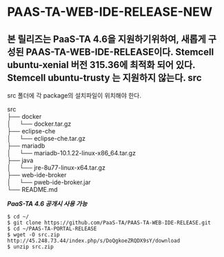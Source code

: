 # PAAS-TA-WEB-IDE-RELEASE-NEW

본 릴리즈는 PaaS-TA 4.6을 지원하기위하여, 새롭게 구성된 PAAS-TA-WEB-IDE-RELEASE이다.
Stemcell ubuntu-xenial 버전 315.36에 최적화 되어 있다.
Stemcell ubuntu-trusty 는 지원하지 않는다.
src
---

src 폴더에 각 package의 설치파일이 위치해야 한다.

src <br>
├── docker <br>
│     └── docker.tar.gz <br>
├── eclipse-che <br>
│     └── eclipse-che.tar.gz <br>
├── mariadb <br>
│     └── mariadb-10.1.22-linux-x86_64.tar.gz <br>
├── java <br>
│     └── jre-8u77-linux-x64.tar.gz <br>
├── web-ide-broker <br>
│     └── pweb-ide-broker.jar <br>
└── README.md <br>


***PaaS-TA 4.6 공개시 사용 가능***

```
$ cd ~/
$ git clone https://github.com/PaaS-TA/PAAS-TA-WEB-IDE-RELEASE.git
$ cd ~/PAAS-TA-PORTAL-RELEASE
$ wget -O src.zip http://45.248.73.44/index.php/s/DoQgkoeZRQDX9sY/download
$ unzip src.zip
```
